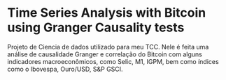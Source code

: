 # Time Series Analysis with Bitcoin using Granger Causality tests
 
 Projeto de Ciencia de dados utilizado para meu TCC. Nele é feita uma análise de causalidade Granger e correlação do Bitcoin com alguns indicadores macroeconômicos, como Selic, M1, IGPM, bem como índices como o Ibovespa, Ouro/USD, S&P GSCI.
